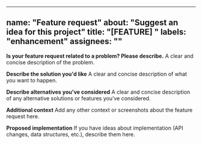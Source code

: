 ---
name: "Feature request"
about: "Suggest an idea for this project"
title: "\[FEATURE] <short description>"
labels: "enhancement"
assignees: ""
-------------

**Is your feature request related to a problem? Please describe.**
A clear and concise description of the problem.

**Describe the solution you'd like**
A clear and concise description of what you want to happen.

**Describe alternatives you've considered**
A clear and concise description of any alternative solutions or features you’ve considered.

**Additional context**
Add any other context or screenshots about the feature request here.

**Proposed implementation**
If you have ideas about implementation (API changes, data structures, etc.), describe them here.
